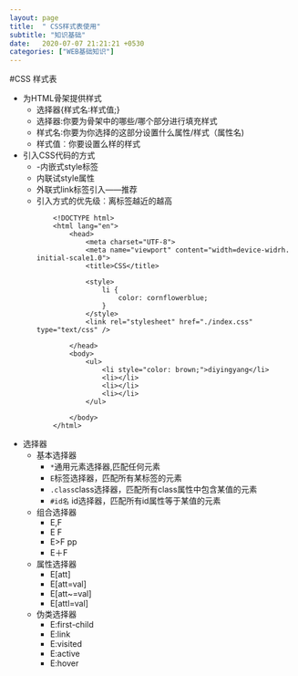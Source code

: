 ```yaml
---
layout: page
title:  " CSS样式表使用"
subtitle: "知识基础"
date:   2020-07-07 21:21:21 +0530
categories: ["WEB基础知识"]
---
```


#CSS 样式表

- 为HTML骨架提供样式
    - 选择器{样式名∶样式值;}
    - 选择器:你要为骨架中的哪些/哪个部分进行填充样式
    - 样式名∶你要为你选择的这部分设置什么属性/样式（属性名)
    - 样式值︰你要设置么样的样式
- 引入CSS代码的方式
    - -内嵌式style标签
    - 内联试style属性
    - 外联式link标签引入——推荐
    - 引入方式的优先级︰离标签越近的越高
        ```
            <!DOCTYPE html>
            <html lang="en">
                <head>
                    <meta charset="UTF-8">
                    <meta name="viewport" content="width=device-widrh. initial-scale1.0">
                    <title>CSS</title>

                    <style>
                        li {
                            color: cornflowerblue;
                        }
                    </style>
                    <link rel="stylesheet" href="./index.css" type="text/css" />

                </head>
                <body>
                    <ul>
                        <li style="color: brown;">diyingyang</li>
                        <li></li>
                        <li></li>
                        <li></li>
                    </ul>

                </body>
            </html>
        ```
- 选择器
    - 基本选择器
        - `*`通用元素选择器,匹配任何元素
        - `E`标签选择器，匹配所有某标签的元素
        - `.class`class选择器，匹配所有class属性中包含某值的元素
        - `#id名` id选择器，匹配所有id属性等于某值的元素
    - 组合选择器
        - E,F
        - E F
        - E>F  pp
        - E＋F
    - 属性选择器
        - E[att]
        - E[att=val]
        - E[att~=val]
        - E[attl=val]
    - 伪类选择器
        - E:first-child
        - E:link
        - E:visited
        - E:active
        - E:hover